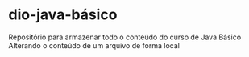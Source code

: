 # dio-java-básico
Repositório para armazenar todo o conteúdo do curso de Java Básico
Alterando o conteúdo de um arquivo de forma local
